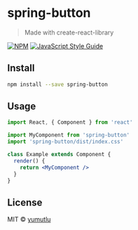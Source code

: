 # spring-button

> Made with create-react-library

[![NPM](https://img.shields.io/npm/v/spring-button.svg)](https://www.npmjs.com/package/spring-button) [![JavaScript Style Guide](https://img.shields.io/badge/code_style-standard-brightgreen.svg)](https://standardjs.com)

## Install

```bash
npm install --save spring-button
```

## Usage

```jsx
import React, { Component } from 'react'

import MyComponent from 'spring-button'
import 'spring-button/dist/index.css'

class Example extends Component {
  render() {
    return <MyComponent />
  }
}
```

## License

MIT © [yumutlu](https://github.com/yumutlu)
